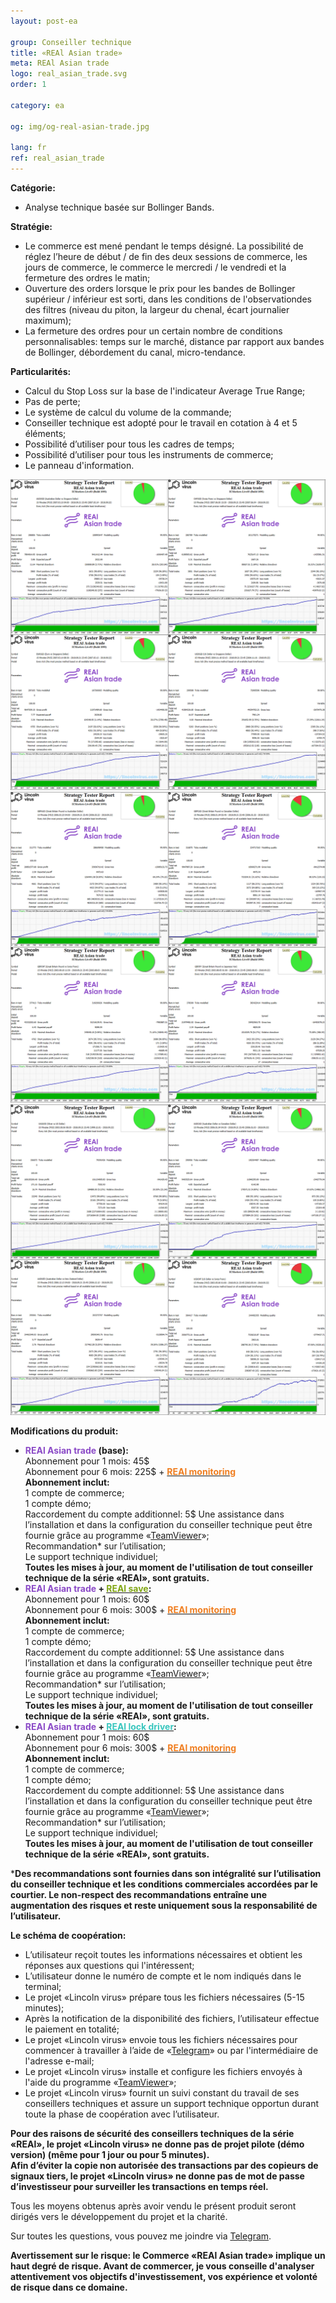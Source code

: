 ```yaml
---
layout: post-ea

group: Conseiller technique
title: «REAl Asian trade»
meta: REAl Asian trade
logo: real_asian_trade.svg
order: 1

category: ea

og: img/og-real-asian-trade.jpg

lang: fr
ref: real_asian_trade
---
```


**Catégorie:**
  - Analyse technique basée sur Bollinger Bands.

**Stratégie:**
  - Le commerce est mené pendant le temps désigné. La possibilité de réglez l’heure de début / de fin des deux sessions  de commerce, les jours de commerce, le commerce le mercredi / le vendredi et la fermeture  des ordres le matin;
  - Ouverture des orders lorsque le prix pour les bandes de Bollinger supérieur / inférieur est sorti, dans les conditions de l'observationdes des filtres (niveau du piton, la largeur du chenal, écart journalier maximum);
  - La fermeture des ordres pour un certain nombre de conditions personnalisables: temps sur le marché, distance par rapport aux bandes de Bollinger, débordement du canal, micro-tendance.
  
**Particularités:**
  - Calcul du Stop Loss sur la base de l'indicateur Average True Range;
  - Pas de perte;
  - Le système de calcul du volume de la commande;
  - Conseiller technique est adopté pour le travail en cotation à 4 et 5 éléments;
  - Possibilité d’utiliser pour tous les cadres de temps;
  - Possibilité d’utiliser pour tous les instruments de commerce;
  - Le panneau d'information.

<a data-fancybox="gallery" href="/img/ea/en/SGD_block.png"><img src="/img/ea/en/SGD_block.png" alt=""></a>
<a data-fancybox="gallery" href="/img/ea/en/GBP_block.png"><img src="/img/ea/en/GBP_block.png" alt=""></a>
<a data-fancybox="gallery" href="/img/ea/en/Mix_block.png"><img src="/img/ea/en/Mix_block.png" alt=""></a>
  
**Modifications du produit:**
  - **<span style="color:#8b4ac7">REAl Asian trade</span> (base):**  
  Abonnement pour 1 mois: 45$  
  Abonnement pour 6 mois: 225$ + **<a href="https://lincolnvirus.com/projects/fr/forex/real_monitoring.html" target="_blank"><span style="color:#f07e20">REAl monitoring</span></a>**  
  **Abonnement inclut:**  
  1 compte de commerce;  
  1 compte démo;  
  Raccordement du compte additionnel: 5$
  Une assistance dans  l’installation et dans la configuration du conseiller technique peut être fournie grâce au programme «<a href="https://www.teamviewer.com/" target="_blank">TeamViewer</a>»;  
  Recommandation* sur l’utilisation;  
  Le support technique individuel;  
  **Toutes les mises à jour, au moment de l'utilisation de tout conseiller technique de la série «REAl», sont gratuits.**
  - **<span style="color:#8b4ac7">REAl Asian trade</span> + <a href="https://lincolnvirus.com/projects/fr/forex/real_save.html" target="_blank"><span style="color:#81a614">REAl save</span></a>:**  
  Abonnement pour 1 mois: 60$  
  Abonnement pour 6 mois: 300$ + **<a href="https://lincolnvirus.com/projects/fr/forex/real_monitoring.html" target="_blank"><span style="color:#f07e20">REAl monitoring</span></a>**  
  **Abonnement inclut:**  
  1 compte de commerce;  
  1 compte démo;  
  Raccordement du compte additionnel: 5$
  Une assistance dans  l’installation et dans la configuration du conseiller technique peut être fournie grâce au programme «<a href="https://www.teamviewer.com/" target="_blank">TeamViewer</a>»;  
  Recommandation* sur l’utilisation;  
  Le support technique individuel;  
  **Toutes les mises à jour, au moment de l'utilisation de tout conseiller technique de la série «REAl», sont gratuits.**
  - **<span style="color:#8b4ac7">REAl Asian trade</span> + <a href="https://lincolnvirus.com/projects/fr/forex/real_lock_driver.html" target="_blank"><span style="color:#39c6be">REAl lock driver</span></a>:**  
  Abonnement pour 1 mois: 60$  
  Abonnement pour 6 mois: 300$ + **<a href="https://lincolnvirus.com/projects/fr/forex/real_monitoring.html" target="_blank"><span style="color:#f07e20">REAl monitoring</span></a>**  
  **Abonnement inclut:**  
  1 compte de commerce;  
  1 compte démo;  
  Raccordement du compte additionnel: 5$
  Une assistance dans  l’installation et dans la configuration du conseiller technique peut être fournie grâce au programme «<a href="https://www.teamviewer.com/" target="_blank">TeamViewer</a>»;  
  Recommandation* sur l’utilisation;  
  Le support technique individuel;  
  **Toutes les mises à jour, au moment de l'utilisation de tout conseiller technique de la série «REAl», sont gratuits.**  
  
***Des recommandations sont fournies dans son intégralité sur l’utilisation du conseiller technique et les conditions commerciales accordées par le courtier. Le non-respect des recommandations entraîne une augmentation des risques et reste uniquement sous la responsabilité de l’utilisateur.**  

**Le schéma de coopération:**  

- L’utilisateur reçoit toutes les informations nécessaires et obtient les réponses aux questions qui l'intéressent;  
- L’utilisateur donne le numéro de compte et le nom indiqués dans le terminal;  
- Le projet «Lincoln virus» prépare tous les fichiers nécessaires (5-15 minutes);  
- Après la notification de la disponibilité des fichiers, l’utilisateur effectue le paiement en totalité;  
- Le projet «Lincoln virus» envoie tous les fichiers nécessaires pour commencer à travailler à l’aide de «<a href="https://t.me/chutkoy" target="_blank">Telegram</a>» ou par l'intermédiaire de l'adresse e-mail;  
- Le projet «Lincoln virus» installe et configure les fichiers envoyés à l'aide du programme «<a href="https://www.teamviewer.com/" target="_blank">TeamViewer</a>»;  
- Le projet «Lincoln virus» fournit un suivi constant du travail de ses conseillers techniques et assure un support technique opportun durant toute la phase de coopération avec l’utilisateur.  

**Pour des raisons de sécurité des conseillers techniques de la série «REAl», le projet «Lincoln virus» ne donne pas de projet pilote (démo version) (même pour 1 jour ou pour 5 minutes).**  
**Afin d’éviter la copie non autorisée des transactions par des copieurs de signaux tiers, le projet «Lincoln virus» ne donne pas de mot de passe d’investisseur pour surveiller les transactions en temps réel.**  

Tous les moyens obtenus après avoir vendu le présent produit seront dirigés vers le développement du projet et la charité.  

Sur toutes les questions, vous pouvez me joindre via <a href="https://t.me/chutkoy" target="_blank">Telegram</a>.  

**Avertissement sur le risque: le Commerce «REAl Asian trade» implique un haut degré de risque. Avant de commercer, je vous conseille d'analyser attentivement vos objectifs d'investissement, vos expérience et volonté de risque dans ce domaine.**
